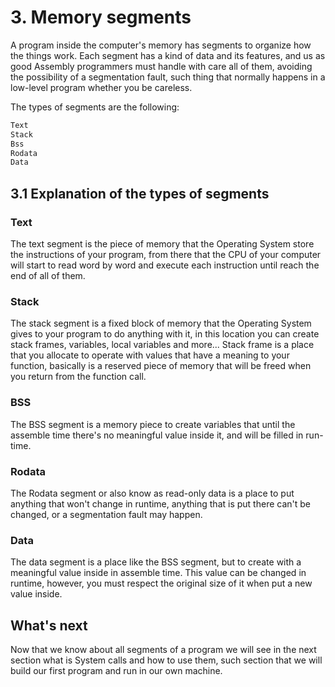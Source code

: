 # 3. Memory segments
A program inside the computer's memory has segments to organize how the things work. Each segment has a kind of data and its features, and us as good Assembly programmers must handle with care all of them, avoiding the possibility of a segmentation fault, such thing that normally happens in a low-level program whether you be careless.

The types of segments are the following:

```txt
Text
Stack
Bss
Rodata
Data
```

## 3.1 Explanation of the types of segments

### Text
The text segment is the piece of memory that the Operating System store the instructions of your program, from there that the CPU of your computer will start to read word by word and execute each instruction until reach the end of all of them.

### Stack
The stack segment is a fixed block of memory that the Operating System gives to your program to do anything with it, in this location you can create stack frames, variables, local variables and more... Stack frame is a place that you allocate to operate with values that have a meaning to your function, basically is a reserved piece of memory that will be freed when you return from the function call.

### BSS
The BSS segment is a memory piece to create variables that until the assemble time there's no meaningful value inside it, and will be filled in run-time.

### Rodata
The Rodata segment or also know as read-only data is a place to put anything that won't change in runtime, anything that is put there can't be changed, or a segmentation fault may happen.

### Data
The data segment is a place like the BSS segment, but to create with a meaningful value inside in assemble time. This value can be changed in runtime, however, you must respect the original size of it when put a new value inside.

## What's next
Now that we know about all segments of a program we will see in the next section what is System calls and how to use them, such section that we will build our first program and run in our own machine.
